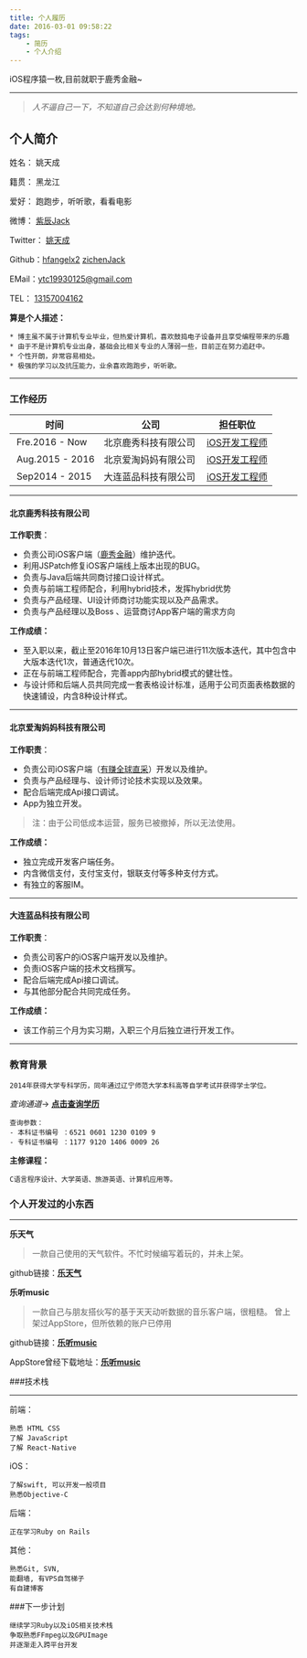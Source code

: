 ```yaml
---
title: 个人履历
date: 2016-03-01 09:58:22
tags: 
	- 简历
	- 个人介绍
---
```


iOS程序猿一枚,目前就职于鹿秀金融~

---

> *人不逼自己一下，不知道自己会达到何种境地。*

## 个人简介

姓名： 姚天成

籍贯： 黑龙江

爱好： 跑跑步，听听歌，看看电影

微博： [紫辰Jack](http://weibo.com/1745612294)

Twitter： [姚天成](https://twitter.com/990667302)

Github：[hfangelx2](https://github.com/hfangelx2)   [zichenJack](https://github.com/zichenJack)

EMail：[ytc19930125@gmail.com](mailto:ytc19930125@gmail.com)

TEL： [13157004162](tel://13157004162)
		
**算是个人描述：**

	* 博主虽不属于计算机专业毕业，但热爱计算机，喜欢鼓捣电子设备并且享受编程带来的乐趣
	* 由于不是计算机专业出身，基础会比相关专业的人薄弱一些，目前正在努力追赶中。
	* 个性开朗，非常容易相处。
	* 极强的学习以及抗压能力，业余喜欢跑跑步，听听歌。

-------


### 工作经历

| 时间 | 公司 | 担任职位 | 
| --- | --- | --- |
|  Fre.2016 - Now | 北京鹿秀科技有限公司  | [iOS开发工程师](#) |
|  Aug.2015 - 2016 | 北京爱淘妈妈有限公司 | [iOS开发工程师](#) |
|  Sep2014 - 2015 | 大连蓝品科技有限公司  | [iOS开发工程师](#)|


-------
#### **北京鹿秀科技有限公司**
**工作职责**：

*  负责公司iOS客户端（[鹿秀金融](https://itunes.apple.com/cn/app/lu-xiu-jin-rong-ding-zeng/id1023676565?l=en&mt=8)）维护迭代。
*  利用JSPatch修复iOS客户端线上版本出现的BUG。
*  负责与Java后端共同商讨接口设计样式。
*  负责与前端工程师配合，利用hybrid技术，发挥hybrid优势
*  负责与产品经理、UI设计师商讨功能实现以及产品需求。
*  负责与产品经理以及Boss 、运营商讨App客户端的需求方向

**工作成绩：**

* 至入职以来，截止至2016年10月13日客户端已进行11次版本迭代，其中包含中大版本迭代1次，普通迭代10次。
* 正在与前端工程师配合，完善app内部hybrid模式的健壮性。
* 与设计师和后端人员共同完成一套表格设计标准，适用于公司页面表格数据的快速铺设，内含8种设计样式。

-------
 
#### **北京爱淘妈妈科技有限公司**
**工作职责**：

*  负责公司iOS客户端（[有赚全球直采](https://itunes.apple.com/cn/app/id1059643526)）开发以及维护。
*  负责与产品经理与、设计师讨论技术实现以及效果。
*  配合后端完成Api接口调试。
*  App为独立开发。

> 注：由于公司低成本运营，服务已被撤掉，所以无法使用。

**工作成绩：**

* 独立完成开发客户端任务。
* 内含微信支付，支付宝支付，银联支付等多种支付方式。
* 有独立的客服IM。


-------
#### **大连蓝品科技有限公司**
**工作职责**：

*  负责公司客户的iOS客户端开发以及维护。
*  负责iOS客户端的技术文档撰写。
*  配合后端完成Api接口调试。
*  与其他部分配合共同完成任务。

**工作成绩：**

* 该工作前三个月为实习期，入职三个月后独立进行开发工作。

-------

### 教育背景

	2014年获得大学专科学历，同年通过辽宁师范大学本科高等自学考试并获得学士学位。

*查询通道*-> [**点击查询学历**](http://www.chsi.com.cn/xlcx/lscx.jsp)
	
	查询参数：
	- 本科证书编号 ：6521 0601 1230 0109 9
	- 专科证书编号 ：1177 9120 1406 0009 26 

**主修课程：**
	
	C语言程序设计、大学英语、旅游英语、计算机应用等。

### 个人开发过的小东西

-------


**乐天气**
>一款自己使用的天气软件。不忙时候编写着玩的，并未上架。

github链接：[**乐天气**](https://github.com/hfangelx2/happyWeater)

**乐听music**

>一款自己与朋友搭伙写的基于天天动听数据的音乐客户端，很粗糙。
>曾上架过AppStore，但所依赖的账户已停用

github链接：[**乐听music**](https://github.com/hfangelx2/letingMusic)

AppStore曾经下载地址：[**乐听music**](https://itunes.apple.com/cn/app/id1017188816)



###技术栈

-------

前端：

	熟悉 HTML CSS 
	了解 JavaScript
	了解 React-Native
iOS：
	
	了解swift, 可以开发一般项目
	熟悉Objective-C
后端：
	
	正在学习Ruby on Rails
其他：
	
	熟悉Git, SVN, 
	能翻墙, 有VPS自驾梯子
	有自建博客


###下一步计划

    继续学习Ruby以及iOS相关技术栈
    争取熟悉FFmpeg以及GPUImage
    并逐渐走入跨平台开发
    


